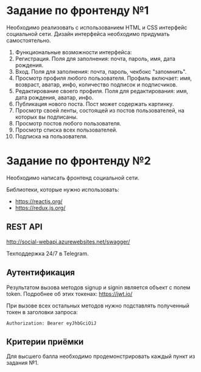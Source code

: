# Задание по фронтенду №1

Необходимо реализовать с использованием HTML и CSS интерфейс социальной сети.
Дизайн интерфейса необходимо придумать самостоятельно.

1. Функциональные возможности интерфейса:
2. Регистрация. Поля для заполнения: почта, пароль, имя, дата рождения.
3. Вход. Поля для заполнения: почта, пароль, чекбокс "запомнить".
4. Просмотр профиля любого пользователя. Профиль включает: имя, возвраст, аватар, инфо, количество подписок и подписчиков.
5. Редактирование своего профиля. Поля для редактирования: имя, дата рождения, аватар, инфо.
6. Публикация нового поста. Пост может содержать картинку.
7. Просмотр своей ленты, состоящей из постов пользователей, на которых вы подписаны.
8. Просмотр постов любого пользователя.
9. Просмотр списка всех пользователей.
10. Подписка на пользователя.



# Задание по фронтенду №2

Необходимо написать фронтенд социальной сети.

Библиотеки, которые нужно использовать:
* https://reactjs.org/
* https://redux.js.org/


## REST API

http://social-webapi.azurewebsites.net/swagger/

Техподдержка 24/7 в Telegram.

## Аутентификация

Результатом вызова методов signup и signin является объект с полем token.
Подробнее об этих токенах: https://jwt.io/

При вызове всех остальных методов нужно подставлять полученный токен в заголовки запроса:
```
Authorization: Bearer eyJhbGciOiJ
```

## Критерии приёмки

Для высшего балла необходимо продемонстрировать каждый пункт из задания №1.